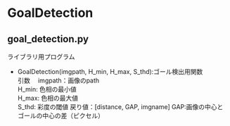 # GoalDetection
## goal_detection.py
ライブラリ用プログラム
- GoalDetection(imgpath, H_min, H_max, S_thd):ゴール検出用関数  
  引数　 imgpath：画像のpath  
         H_min: 色相の最小値  
         H_max: 色相の最大値  
         S_thd: 彩度の閾値
  戻り値：[distance, GAP, imgname]
    GAP:画像の中心とゴールの中心の差（ピクセル）
